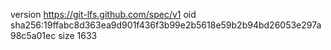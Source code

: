 version https://git-lfs.github.com/spec/v1
oid sha256:19ffabc8d363ea9d901f436f3b99e2b5618e59b2b94bd26053e297a98c5a01ec
size 1633

